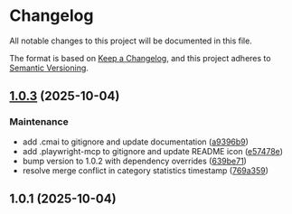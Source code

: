 # Changelog

All notable changes to this project will be documented in this file.

The format is based on [Keep a Changelog](https://keepachangelog.com/en/1.0.0/),
and this project adheres to [Semantic Versioning](https://semver.org/spec/v2.0.0.html).



## [1.0.3](https://github.com/alexwhin/redactum/compare/v1.0.1...v1.0.3) (2025-10-04)

### Maintenance

* add .cmai to gitignore and update documentation ([a9396b9](https://github.com/alexwhin/redactum/commit/a9396b946f7ecac6fc091da9f8a92ad1d80f3d6c))
* add .playwright-mcp to gitignore and update README icon ([e57478e](https://github.com/alexwhin/redactum/commit/e57478ebd8d3683808aae3535fd5bd5b5c583394))
* bump version to 1.0.2 with dependency overrides ([639be71](https://github.com/alexwhin/redactum/commit/639be710332e2ee80c525f81c80af17d2a8b1bf7))
* resolve merge conflict in category statistics timestamp ([769a359](https://github.com/alexwhin/redactum/commit/769a3590d2051f4956a3fafaf71108c144f6eba1))

## 1.0.1 (2025-10-04)
